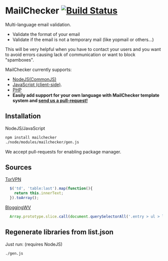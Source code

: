 # MailChecker [![Build Status](https://drone.io/github.com/FGRibreau/mailchecker/status.png)](https://drone.io/github.com/FGRibreau/mailchecker/latest)

Multi-language email validation.

* Validate the format of your email
* Validate if the email is not a temporary mail (like yopmail or others...)

This will be very helpful when you have to contact your users and you want to avoid errors causing lack of communication or want to block "spamboxes".

MailChecker currently supports:

* [NodeJS(CommonJS)](./mailchecker/tree/master/platform/node)
* [JavaScript (client-side)](./mailchecker/tree/master/platform/javascript).
* [PHP]((./mailchecker/tree/master/platform/php))
* **Easily add support for your own language with MailChecker template system and [send us a pull-request!](https://github.com/FGRibreau/mailchecker/fork_select)**

## Installation

NodeJS/JavaScript
```bash
npm install mailchecker
./node/modules/mailchecker/gen.js
```

We accept pull-requests for enabling package manager.

## Sources

[TorVPN](http://torvpn.com/temporaryemail.html)

```javascript
  $('td', 'table:last').map(function(){
    return this.innerText;
  }).toArray();
```

[BloggingWV](http://www.bloggingwv.com/big-list-of-disposable-temporary-email-services/)

```javascript
  Array.prototype.slice.call(document.querySelectorAll('.entry > ul > li a')).map(function(el){return el.innerText});
```

Regenerate libraries from list.json
-------------------------------

Just run: (requires NodeJS)
```
./gen.js
```

